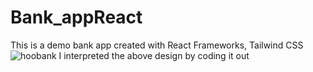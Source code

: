 # Bank_appReact
This is a demo bank app created with React Frameworks, Tailwind CSS
![hoobank](https://user-images.githubusercontent.com/74049758/195043762-e5f2817a-2284-4809-955d-6a80a8a08aee.png)
I interpreted the above design by coding it out
